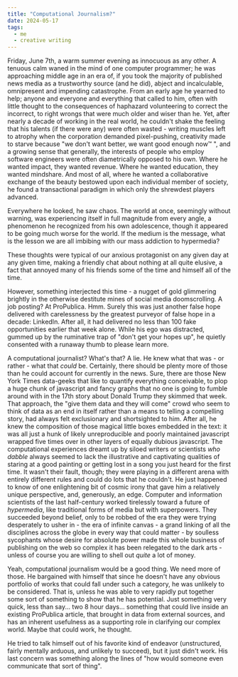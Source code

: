 ```yaml
---
title: "Computational Journalism?"
date: 2024-05-17
tags:
  - me
  - creative writing
---
```


Friday, June 7th, a warm summer evening as innocuous as any other. A tenuous calm waned in the mind of one computer programmer; he was approaching middle age in an era of, if you took the majority of published news media as a trustworthy source (and he did), abject and incalculable, omnipresent and impending catastrophe. From an early age he yearned to help; anyone and everyone and everything that called to him, often with little thought to the consequences of haphazard volunteering to correct the incorrect, to right wrongs that were much older and wiser than he. Yet, after nearly a decade of working in the real world, he couldn't shake the feeling that his talents (if there were any) were often wasted - writing muscles left to atrophy when the corporation demanded pixel-pushing, creativity made to starve because "we don't want better, we want good enough now™ ", and a growing sense that generally, the interests of people who employ software engineers were often diametrically opposed to his own. Where he wanted impact, they wanted revenue. Where he wanted education, they wanted mindshare. And most of all, where he wanted a collaborative exchange of the beauty bestowed upon each individual member of society, he found a transactional paradigm in which only the shrewdest players advanced.

Everywhere he looked, he saw chaos. The world at once, seemingly without warning, was experiencing itself in full magnitude from every angle, a phenomenon he recognized from his own adolescence, though it appeared to be going much worse for the world. If the medium is the message, what is the lesson we are all imbibing with our mass addiction to hypermedia? 

These thoughts were typical of our anxious protagonist on any given day at any given time, making a friendly chat about nothing at all quite elusive, a fact that annoyed many of his friends some of the time and himself all of the time. 

However, something interjected this time - a nugget of gold glimmering brightly in the otherwise destitute mines of social media doomscrolling. A job posting? At ProPublica. Hmm. Surely this was just another false hope delivered with carelessness by the greatest purveyor of false hope in a decade: LinkedIn. After all, it had delivered no less than 100 fake opportunities earlier that week alone. While his ego was distracted, gummed up by the ruminative trap of "don't get your hopes up", he quietly consented with a runaway thumb to please learn more.

A computational journalist? What's that? A lie. He knew what that was - or rather - what that *could* be. Certainly, there should be plenty more of those than he could account for currently in the news. Sure, there are those New York Times data-geeks that like to quantify everything conceivable, to plop a huge chunk of javascript and fancy graphs that no one is going to fumble around with in the 17th story about Donald Trump they skimmed that week. That approach, the "give them data and they will come" crowd who seem to think of data as an end in itself rather than a means to telling a compelling story, had always felt exclusionary and shortsighted to him. After all, he knew the composition of those magical little boxes embedded in the text: it was all just a hunk of likely unreproducible and poorly maintained javascript wrapped five times over in other layers of equally dubious javascript. The computational experiences dreamt up by siloed writers or scientists *who dabble* always seemed to lack the illustrative and captivating qualities of staring at a good painting or getting lost in a song you just heard for the first time. It wasn't their fault, though; they were playing in a different arena with entirely different rules and could do lots that he couldn't. He just happened to know of one enlightening bit of cosmic irony that gave him a relatively unique perspective, and, generously, an edge. Computer and information scientists of the last half-century worked tirelessly toward a future of *hypermedia*, like traditional forms of media but with superpowers. They succeeded beyond belief, only to be robbed of the era they were trying desperately to usher in - the era of infinite canvas - a grand linking of all the disciplines across the globe in every way that could matter - by soulless sycophants whose desire for absolute power made this whole business of publishing on the web so complex it has been relegated to the dark arts - unless of course you are willing to shell out *quite* a lot of money. 

Yeah, computational journalism would be a good thing. We need more of those. He bargained with himself that since he doesn't have any obvious portfolio of works that could fall under such a category, he was unlikely to be considered. That is, unless he was able to very rapidly put together some sort of something to show that he has potential. Just something very quick, less than say... two 8 hour days... something that could live inside an existing ProPublica article, that brought in data from external sources, and has an inherent usefulness as a supporting role in clarifying our complex world. Maybe that could work, he thought.

He tried to talk himself out of his favorite kind of endeavor (unstructured, fairly mentally arduous, and unlikely to succeed), but it just didn't work. His last concern was something along the lines of "how would someone even communicate that sort of thing".
